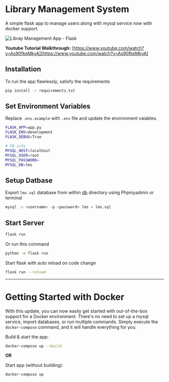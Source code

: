 # Library Management System
A simple flask app to manage users along with mysql service now with docker support.

![Libray Management App - Flask](https://github.com/hamzaavvan/library-management-system/blob/master/ss/ss2.JPG?raw=true)

**Youtube Tutorial Walkthrough:** [https://www.youtube.com/watch?v=As90fkeMkyA](https://www.youtube.com/watch?v=As90fkeMkyA)


## Installation

To run the app flawlessly, satisfy the requirements
```bash
pip install -r requirements.txt
```

## Set Environment Variables
Replace `.env.example` with `.env` file and update the environment vaiables.

```bash
FLASK_APP=app.py
FLASK_ENV=development
FLASK_DEBUG=True

# FB info
MYSQL_HOST=localhost
MYSQL_USER=root
MYSQL_PASSWORD=
MYSQL_DB=lms
```

## Setup Datbase
Export `lms.sql` database from within [db](https://github.com/hamza-avvan/library-management-system/tree/master/db) directory using Phpmyadmin or terminal

```bash
mysql -u <username> -p <password> lms < lms.sql
```

## Start Server
```bash
flask run
```

Or run this command 
```bash
python -m flask run
```

Start flask with auto reload on code change
```bash
flask run --reload
```
---------------------

# Getting Started with Docker
With this update, you can now easily get started with out-of-the-box support for a Docker environment. There's no need to set up a mysql service, import databases, or run multiple commands. Simply execute the `docker-compose` command, and it will handle everything for you.

Build & start the app:
```bash
docker-compose up --build
```

**OR**

Start app (without building):
```bash
docker-compose up
```
